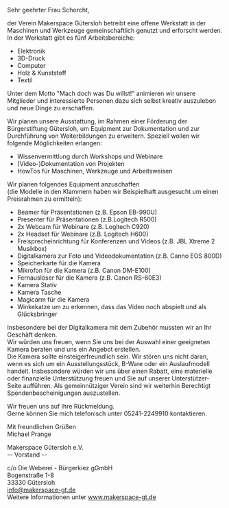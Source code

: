 Sehr geehrter Frau Schorcht,

der Verein Makerspace Gütersloh betreibt eine offene Werkstatt in der Maschinen und Werkzeuge gemeinschaftlich genutzt und erforscht werden. In der Werkstatt gibt es fünf Arbeitsbereiche:

* Elektronik
* 3D-Druck
* Computer
* Holz & Kunststoff
* Textil

Unter dem Motto "Mach doch was Du willst!" animieren wir unsere Mitglieder und interessierte Personen dazu sich selbst kreativ auszuleben und neue Dinge zu erschaffen.

Wir planen unsere Ausstattung, im Rahmen einer Förderung der Bürgerstiftung Gütersloh, um Equipment zur Dokumentation und zur Durchführung von Weiterbildungen zu erweitern. Speziell wollen wir folgende Möglichkeiten erlangen:

* Wissenvermittlung durch Workshops und Webinare
* (Video-)Dokumentation von Projekten
* HowTos für Maschinen, Werkzeuge und Arbeitsweisen

Wir planen folgendes Equipment anzuschaffen  
(die Modelle in den Klammern haben wir Beispielhaft ausgesucht um einen Preisrahmen zu ermitteln):

* Beamer für Präsentationen (z.B. Epson EB-990U)
* Presenter für Präsentationen (z.B.Logitech R500)
* 2x Webcam für Webinare (z.B. Logitech C920)
* 2x Headset für Webinare (z.B. Logitech H600)
* Freisprecheinrichtung für Konferenzen und Videos (z.B. JBL Xtreme 2 Musikbox)
* Digitalkamera zur Foto und Videodokumentation (z.B. Canno EOS 800D)
* Speicherkarte für die Kamera
* Mikrofon für die Kamera (z.B. Canon DM-E100)
* Fernauslöser für die Kamera (z.B. Canon RS-60E3)
* Kamera Stativ
* Kamera Tasche
* Magicarm für die Kamera
* Winkekatze um zu erkennen, dass das Video noch abspielt und als Glücksbringer

Insbesondere bei der Digitalkamera mit dem Zubehör mussten wir an Ihr Geschäft denken.  
Wir würden uns freuen, wenn Sie uns bei der Auswahl einer geeigneten Kamera beraten und uns ein Angebot erstellen.  
Die Kamera sollte einsteigerfreundlich sein. Wir stören uns nicht daran, wenn es sich um ein Ausstellungsstück, B-Ware oder ein Auslaufmodell handelt. Insbesondere würden wir uns über einen Rabatt, eine materielle oder finanzielle Unterstützung freuen und Sie auf unserer Unterstützer-Seite aufführen. Als gemeinnütziger Verein sind wir weiterhin Berechtigt Spendenbescheinigungen auszustellen.

Wir freuen uns auf Ihre Rückmeldung.  
Gerne können Sie mich telefonisch unter 05241-2249910 kontaktieren.

Mit freundlichen Grüßen  
Michael Prange

Makerspace Gütersloh e.V.  
-- Vorstand --

c/o Die Weberei - Bürgerkiez gGmbH  
Bogenstraße 1-8  
33330 Gütersloh  
info@makerspace-gt.de  
Weitere Informationen unter www.makerspace-gt.de